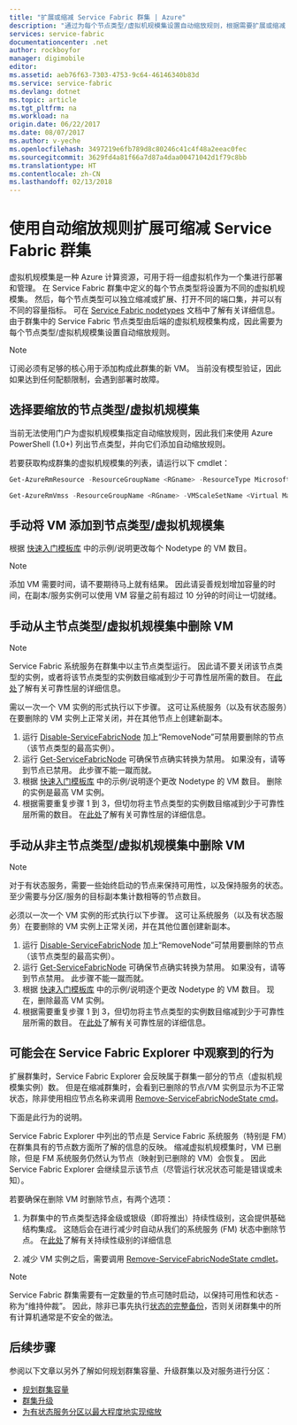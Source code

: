 ```yaml
---
title: "扩展或缩减 Service Fabric 群集 | Azure"
description: "通过为每个节点类型/虚拟机规模集设置自动缩放规则，根据需要扩展或缩减 Service Fabric 群集。 在 Service Fabric 群集中添加或删除节点"
services: service-fabric
documentationcenter: .net
author: rockboyfor
manager: digimobile
editor: 
ms.assetid: aeb76f63-7303-4753-9c64-46146340b83d
ms.service: service-fabric
ms.devlang: dotnet
ms.topic: article
ms.tgt_pltfrm: na
ms.workload: na
origin.date: 06/22/2017
ms.date: 08/07/2017
ms.author: v-yeche
ms.openlocfilehash: 3497219e6fb789d8c80246c41c4f48a2eeac0fec
ms.sourcegitcommit: 3629fd4a81f66a7d87a4daa00471042d1f79c8bb
ms.translationtype: HT
ms.contentlocale: zh-CN
ms.lasthandoff: 02/13/2018
---
```

# <a name="scale-a-service-fabric-cluster-in-or-out-using-auto-scale-rules"></a>使用自动缩放规则扩展可缩减 Service Fabric 群集
虚拟机规模集是一种 Azure 计算资源，可用于将一组虚拟机作为一个集进行部署和管理。 在 Service Fabric 群集中定义的每个节点类型将设置为不同的虚拟机规模集。 然后，每个节点类型可以独立缩减或扩展、打开不同的端口集，并可以有不同的容量指标。 可在 [Service Fabric nodetypes](service-fabric-cluster-nodetypes.md) 文档中了解有关详细信息。 由于群集中的 Service Fabric 节点类型由后端的虚拟机规模集构成，因此需要为每个节点类型/虚拟机规模集设置自动缩放规则。

> [!NOTE]
> 订阅必须有足够的核心用于添加构成此群集的新 VM。 当前没有模型验证，因此如果达到任何配额限制，会遇到部署时故障。
> 
> 

## <a name="choose-the-node-typevirtual-machine-scale-set-to-scale"></a>选择要缩放的节点类型/虚拟机规模集
当前无法使用门户为虚拟机规模集指定自动缩放规则，因此我们来使用 Azure PowerShell (1.0+) 列出节点类型，并向它们添加自动缩放规则。

若要获取构成群集的虚拟机规模集的列表，请运行以下 cmdlet：

```powershell
Get-AzureRmResource -ResourceGroupName <RGname> -ResourceType Microsoft.Compute/VirtualMachineScaleSets

Get-AzureRmVmss -ResourceGroupName <RGname> -VMScaleSetName <Virtual Machine scale set name>
```

<!-- Not Available ## Set auto-scale rules for the node type/Virtual Machine scale set -->

## <a name="manually-add-vms-to-a-node-typevirtual-machine-scale-set"></a>手动将 VM 添加到节点类型/虚拟机规模集
根据 [快速入门模板库](https://github.com/Azure/azure-quickstart-templates/tree/master/201-vmss-scale-existing) 中的示例/说明更改每个 Nodetype 的 VM 数目。 

> [!NOTE]
> 添加 VM 需要时间，请不要期待马上就有结果。 因此请妥善规划增加容量的时间，在副本/服务实例可以使用 VM 容量之前有超过 10 分钟的时间让一切就绪。
> 
> 

## <a name="manually-remove-vms-from-the-primary-node-typevirtual-machine-scale-set"></a>手动从主节点类型/虚拟机规模集中删除 VM
> [!NOTE]
> Service Fabric 系统服务在群集中以主节点类型运行。 因此请不要关闭该节点类型的实例，或者将该节点类型的实例数目缩减到少于可靠性层所需的数目。 在[此处](service-fabric-cluster-capacity.md)了解有关可靠性层的详细信息。 
> 
> 

需以一次一个 VM 实例的形式执行以下步骤。 这可让系统服务（以及有状态服务）在要删除的 VM 实例上正常关闭，并在其他节点上创建新副本。

1. 运行 [Disable-ServiceFabricNode](https://msdn.microsoft.com/library/mt125852.aspx) 加上“RemoveNode”可禁用要删除的节点（该节点类型的最高实例）。
2. 运行 [Get-ServiceFabricNode](https://msdn.microsoft.com/library/mt125856.aspx) 可确保节点确实转换为禁用。 如果没有，请等到节点已禁用。 此步骤不能一蹴而就。
3. 根据 [快速入门模板库](https://github.com/Azure/azure-quickstart-templates/tree/master/201-vmss-scale-existing) 中的示例/说明逐个更改 Nodetype 的 VM 数目。 删除的实例是最高 VM 实例。 
4. 根据需要重复步骤 1 到 3，但切勿将主节点类型的实例数目缩减到少于可靠性层所需的数目。 在[此处](service-fabric-cluster-capacity.md)了解有关可靠性层的详细信息。 

## <a name="manually-remove-vms-from-the-non-primary-node-typevirtual-machine-scale-set"></a>手动从非主节点类型/虚拟机规模集中删除 VM
> [!NOTE]
> 对于有状态服务，需要一些始终启动的节点来保持可用性，以及保持服务的状态。 至少需要与分区/服务的目标副本集计数相等的节点数目。 
> 
> 

必须以一次一个 VM 实例的形式执行以下步骤。 这可让系统服务（以及有状态服务）在要删除的 VM 实例上正常关闭，并在其他位置创建新副本。

1. 运行 [Disable-ServiceFabricNode](https://msdn.microsoft.com/library/mt125852.aspx) 加上“RemoveNode”可禁用要删除的节点（该节点类型的最高实例）。
2. 运行 [Get-ServiceFabricNode](https://msdn.microsoft.com/library/mt125856.aspx) 可确保节点确实转换为禁用。 如果没有，请等到节点禁用。 此步骤不能一蹴而就。
3. 根据 [快速入门模板库](https://github.com/Azure/azure-quickstart-templates/tree/master/201-vmss-scale-existing) 中的示例/说明逐个更改 Nodetype 的 VM 数目。 现在，删除最高 VM 实例。 
4. 根据需要重复步骤 1 到 3，但切勿将主节点类型的实例数目缩减到少于可靠性层所需的数目。 在[此处](service-fabric-cluster-capacity.md)了解有关可靠性层的详细信息。

## <a name="behaviors-you-may-observe-in-service-fabric-explorer"></a>可能会在 Service Fabric Explorer 中观察到的行为
扩展群集时，Service Fabric Explorer 会反映属于群集一部分的节点（虚拟机规模集实例）数。  但是在缩减群集时，会看到已删除的节点/VM 实例显示为不正常状态，除非使用相应节点名称来调用 [Remove-ServiceFabricNodeState cmd](https://msdn.microsoft.com/library/mt125993.aspx)。   

下面是此行为的说明。

Service Fabric Explorer 中列出的节点是 Service Fabric 系统服务（特别是 FM）在群集具有的节点数方面所了解的信息的反映。 缩减虚拟机规模集时，VM 已删除，但是 FM 系统服务仍然认为节点（映射到已删除的 VM）会恢复。 因此 Service Fabric Explorer 会继续显示该节点（尽管运行状况状态可能是错误或未知）。

若要确保在删除 VM 时删除节点，有两个选项：

1) 为群集中的节点类型选择金级或银级（即将推出）持续性级别，这会提供基础结构集成。 这随后会在进行减少时自动从我们的系统服务 (FM) 状态中删除节点。
在[此处](service-fabric-cluster-capacity.md)了解有关持续性级别的详细信息

2) 减少 VM 实例之后，需要调用 [Remove-ServiceFabricNodeState cmdlet](https://msdn.microsoft.com/library/mt125993.aspx)。

> [!NOTE]
> Service Fabric 群集需要有一定数量的节点可随时启动，以保持可用性和状态 - 称为“维持仲裁”。 因此，除非已事先执行[状态的完整备份](service-fabric-reliable-services-backup-restore.md)，否则关闭群集中的所有计算机通常是不安全的做法。
> 
> 

## <a name="next-steps"></a>后续步骤
参阅以下文章以另外了解如何规划群集容量、升级群集以及对服务进行分区：

* [规划群集容量](service-fabric-cluster-capacity.md)
* [群集升级](service-fabric-cluster-upgrade.md)
* [为有状态服务分区以最大程度地实现缩放](service-fabric-concepts-partitioning.md)

<!--Image references-->
[BrowseServiceFabricClusterResource]: ./media/service-fabric-cluster-scale-up-down/BrowseServiceFabricClusterResource.png
<!-- Not Exist File [ClusterResources]: ./media/service-fabric-cluster-scale-up-down/ClusterResources.png -->

<!--Update_Description: new articles on service fabric cluster manually scale -->